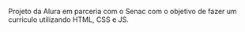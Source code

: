 Projeto da Alura em parceria com o Senac com o objetivo de fazer um curriculo utilizando HTML, CSS e JS.
